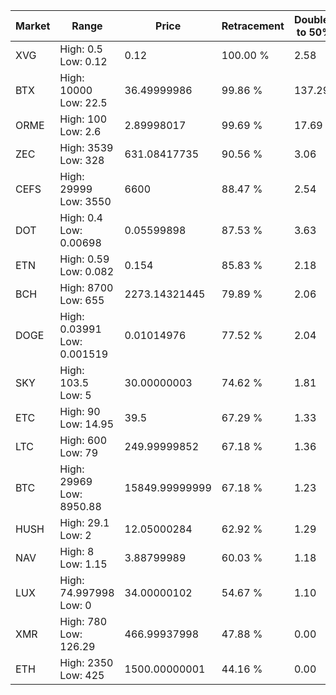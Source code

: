 | Market | Range | Price| Retracement | Doubles to 50% |
| --- | --- | --- | --- | --- |
| XVG | High: 0.5<br />Low: 0.12 | 0.12 | 100.00 % | 2.58 |
| BTX | High: 10000<br />Low: 22.5 | 36.49999986 | 99.86 % | 137.29 |
| ORME | High: 100<br />Low: 2.6 | 2.89998017 | 99.69 % | 17.69 |
| ZEC | High: 3539<br />Low: 328 | 631.08417735 | 90.56 % | 3.06 |
| CEFS | High: 29999<br />Low: 3550 | 6600 | 88.47 % | 2.54 |
| DOT | High: 0.4<br />Low: 0.00698 | 0.05599898 | 87.53 % | 3.63 |
| ETN | High: 0.59<br />Low: 0.082 | 0.154 | 85.83 % | 2.18 |
| BCH | High: 8700<br />Low: 655 | 2273.14321445 | 79.89 % | 2.06 |
| DOGE | High: 0.03991<br />Low: 0.001519 | 0.01014976 | 77.52 % | 2.04 |
| SKY | High: 103.5<br />Low: 5 | 30.00000003 | 74.62 % | 1.81 |
| ETC | High: 90<br />Low: 14.95 | 39.5 | 67.29 % | 1.33 |
| LTC | High: 600<br />Low: 79 | 249.99999852 | 67.18 % | 1.36 |
| BTC | High: 29969<br />Low: 8950.88 | 15849.99999999 | 67.18 % | 1.23 |
| HUSH | High: 29.1<br />Low: 2 | 12.05000284 | 62.92 % | 1.29 |
| NAV | High: 8<br />Low: 1.15 | 3.88799989 | 60.03 % | 1.18 |
| LUX | High: 74.997998<br />Low: 0 | 34.00000102 | 54.67 % | 1.10 |
| XMR | High: 780<br />Low: 126.29 | 466.99937998 | 47.88 % | 0.00 |
| ETH | High: 2350<br />Low: 425 | 1500.00000001 | 44.16 % | 0.00 |
